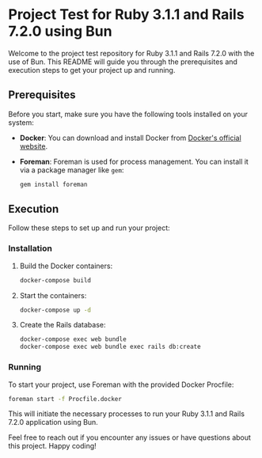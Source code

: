 # Project Test for Ruby 3.1.1 and Rails 7.2.0 using Bun

Welcome to the project test repository for Ruby 3.1.1 and Rails 7.2.0 with the use of Bun. This README will guide you through the prerequisites and execution steps to get your project up and running.

## Prerequisites
Before you start, make sure you have the following tools installed on your system:

- **Docker**: You can download and install Docker from [Docker's official website](https://www.docker.com/get-started).
- **Foreman**: Foreman is used for process management. You can install it via a package manager like `gem`:

   ```bash
   gem install foreman
   ```

## Execution

Follow these steps to set up and run your project:

### Installation

1. Build the Docker containers:

   ```bash
   docker-compose build
   ```

2. Start the containers:

   ```bash
   docker-compose up -d
   ```

3. Create the Rails database:

   ```bash
   docker-compose exec web bundle
   docker-compose exec web bundle exec rails db:create
   ```

### Running

To start your project, use Foreman with the provided Docker Procfile:

```bash
foreman start -f Procfile.docker
```

This will initiate the necessary processes to run your Ruby 3.1.1 and Rails 7.2.0 application using Bun.

Feel free to reach out if you encounter any issues or have questions about this project. Happy coding!